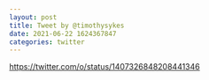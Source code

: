```yaml
--- 
layout: post 
title: Tweet by @timothysykes 
date: 2021-06-22 1624367847 
categories: twitter 
--- 
```

https://twitter.com/o/status/1407326848208441346